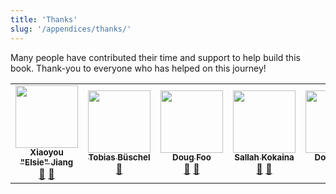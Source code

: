 ```yaml
---
title: 'Thanks'
slug: '/appendices/thanks/'
---
```


Many people have contributed their time and support to help build this book. Thank-you to everyone who has helped on this journey!

<!-- ALL-CONTRIBUTORS-LIST:START - Do not remove or modify this section -->
<!-- prettier-ignore-start -->
<!-- markdownlint-disable -->
<table>
  <tr>
    <td align="center"><a href="https://github.com/xiaoyou-elsie-jiang"><img src="https://avatars.githubusercontent.com/u/101381124?v=4?s=100" width="100px;" alt=""/><br /><sub><b>Xiaoyou "Elsie" Jiang</b></sub></a><br /><a href="https://github.com/dwmkerr/effective-shell/commits?author=xiaoyou-elsie-jiang" title="Documentation">📖</a> <a href="https://github.com/dwmkerr/effective-shell/pulls?q=is%3Apr+reviewed-by%3Axiaoyou-elsie-jiang" title="Reviewed Pull Requests">👀</a></td>
    <td align="center"><a href="http://linkedin.com/in/tbueschel"><img src="https://avatars.githubusercontent.com/u/13087421?v=4?s=100" width="100px;" alt=""/><br /><sub><b>Tobias Büschel</b></sub></a><br /><a href="https://github.com/dwmkerr/effective-shell/pulls?q=is%3Apr+reviewed-by%3Atobiasbueschel" title="Reviewed Pull Requests">👀</a></td>
    <td align="center"><a href="http://foostack.ai"><img src="https://avatars.githubusercontent.com/u/15166953?v=4?s=100" width="100px;" alt=""/><br /><sub><b>Doug Foo</b></sub></a><br /><a href="https://github.com/dwmkerr/effective-shell/commits?author=dougfoo" title="Documentation">📖</a> <a href="https://github.com/dwmkerr/effective-shell/pulls?q=is%3Apr+reviewed-by%3Adougfoo" title="Reviewed Pull Requests">👀</a></td>
    <td align="center"><a href="https://github.com/skokaina"><img src="https://avatars.githubusercontent.com/u/2756985?v=4?s=100" width="100px;" alt=""/><br /><sub><b>Sallah Kokaina</b></sub></a><br /><a href="https://github.com/dwmkerr/effective-shell/commits?author=skokaina" title="Documentation">📖</a> <a href="https://github.com/dwmkerr/effective-shell/pulls?q=is%3Apr+reviewed-by%3Askokaina" title="Reviewed Pull Requests">👀</a></td>
    <td align="center"><a href="http://bit.ly/doug-todd"><img src="https://avatars.githubusercontent.com/u/53582591?v=4?s=100" width="100px;" alt=""/><br /><sub><b>Doug Todd</b></sub></a><br /><a href="https://github.com/dwmkerr/effective-shell/commits?author=Zambrella" title="Documentation">📖</a> <a href="https://github.com/dwmkerr/effective-shell/pulls?q=is%3Apr+reviewed-by%3AZambrella" title="Reviewed Pull Requests">👀</a></td>
  </tr>
</table>

<!-- markdownlint-restore -->
<!-- prettier-ignore-end -->

<!-- ALL-CONTRIBUTORS-LIST:END -->
